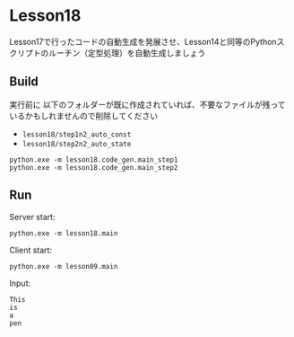 # Lesson18

Lesson17で行ったコードの自動生成を発展させ、Lesson14と同等のPythonスクリプトのルーチン（定型処理）を自動生成しましょう  

## Build

実行前に 以下のフォルダーが既に作成されていれば、不要なファイルが残っているかもしれませんので削除してください

- `lesson18/step1n2_auto_const`
- `lesson18/step2n2_auto_state`

```shell
python.exe -m lesson18.code_gen.main_step1
python.exe -m lesson18.code_gen.main_step2
```

## Run

Server start:  

```shell
python.exe -m lesson18.main
```

Client start:  

```shell
python.exe -m lesson09.main
```

Input:  

```shell
This
is
a
pen
```
